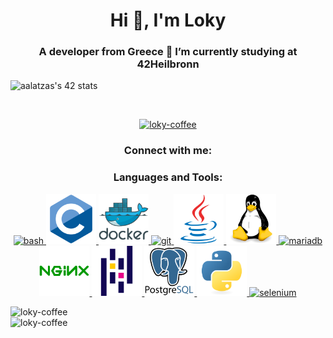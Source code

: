 <h1 align="center">Hi 👋, I'm Loky</h1>
<h3 align="center">A developer from Greece  🌱 I’m currently studying at <strong>42Heilbronn</strong></h3>

<img src="https://badge.mediaplus.ma/greenbinary/aalatzas?UM6P=off" alt="aalatzas's 42 stats" width="1500" height="400" />

<p style="text-align: center;">
    <a href="https://twitter.com/" target="blank">
        <img src="https://img.shields.io/twitter/follow/?logo=twitter&style=for-the-badge" alt="" />
    </a>
</p>

<p style="text-align: center;">
    <a href="https://github.com/ryo-ma/github-profile-trophy">
        <img src="https://github-profile-trophy.vercel.app/?username=loky-coffee&theme=flat" alt="loky-coffee" style="width: 1500px;" />
    </a>
</p>


<h3 align="center">Connect with me: </h3>
<p align="left">
</p>

<h3 align="center">Languages and Tools:</h3>

<p  style="text-align: center;">
    <a href="https://www.gnu.org/software/bash/" target="_blank" rel="noreferrer">
        <img src="https://www.vectorlogo.zone/logos/gnu_bash/gnu_bash-icon.svg" alt="bash" width="80" height="80"/>
    </a>
    <a href="https://www.cprogramming.com/" target="_blank" rel="noreferrer">
        <img src="https://raw.githubusercontent.com/devicons/devicon/master/icons/c/c-original.svg" alt="c" width="80" height="80"/>
    </a>
    <a href="https://www.docker.com/" target="_blank" rel="noreferrer">
        <img src="https://raw.githubusercontent.com/devicons/devicon/master/icons/docker/docker-original-wordmark.svg" alt="docker" width="80" height="80"/>
    </a>
    <a href="https://git-scm.com/" target="_blank" rel="noreferrer">
        <img src="https://www.vectorlogo.zone/logos/git-scm/git-scm-icon.svg" alt="git" width="80" height="80"/>
    </a>
    <a href="https://www.java.com" target="_blank" rel="noreferrer">
        <img src="https://raw.githubusercontent.com/devicons/devicon/master/icons/java/java-original.svg" alt="java" width="80" height="80"/>
    </a>
    <a href="https://www.linux.org/" target="_blank" rel="noreferrer">
        <img src="https://raw.githubusercontent.com/devicons/devicon/master/icons/linux/linux-original.svg" alt="linux" width="80" height="80"/>
    </a>
    <a href="https://mariadb.org/" target="_blank" rel="noreferrer">
        <img src="https://www.vectorlogo.zone/logos/mariadb/mariadb-icon.svg" alt="mariadb" width="80" height="80"/>
    </a>
    <a href="https://www.nginx.com" target="_blank" rel="noreferrer">
        <img src="https://raw.githubusercontent.com/devicons/devicon/master/icons/nginx/nginx-original.svg" alt="nginx" width="80" height="80"/>
    </a>
    <a href="https://pandas.pydata.org/" target="_blank" rel="noreferrer">
        <img src="https://raw.githubusercontent.com/devicons/devicon/2ae2a900d2f041da66e950e4d48052658d850630/icons/pandas/pandas-original.svg" alt="pandas" width="80" height="80"/>
    </a>
    <a href="https://www.postgresql.org" target="_blank" rel="noreferrer">
        <img src="https://raw.githubusercontent.com/devicons/devicon/master/icons/postgresql/postgresql-original-wordmark.svg" alt="postgresql" width="80" height="80"/>
    </a>
    <a href="https://www.python.org" target="_blank" rel="noreferrer">
        <img src="https://raw.githubusercontent.com/devicons/devicon/master/icons/python/python-original.svg" alt="python" width="80" height="80"/>
    </a>
    <a href="https://www.selenium.dev" target="_blank" rel="noreferrer">
        <img src="https://raw.githubusercontent.com/detain/svg-logos/780f25886640cef088af994181646db2f6b1a3f8/svg/selenium-logo.svg" alt="selenium" width="80" height="80"/>
    </a>
</p>

<div>
    <img src="https://github-readme-stats.vercel.app/api?username=loky-coffee&show_icons=true&locale=en&theme=transparent" alt="loky-coffee" style="width: 1500px; width="350" height="250" />
</div>

<div>
    <img src="https://github-readme-stats.vercel.app/api/top-langs?username=loky-coffee&show_icons=true&locale=en&layout=compact&theme=transparent" alt="loky-coffee" style="width: 1500px; width="550" height="280" />
</div>
